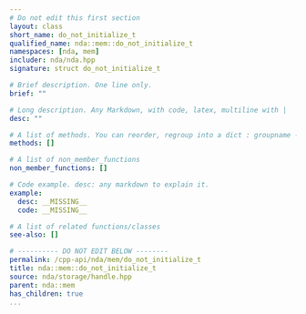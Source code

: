 ```yaml
---
# Do not edit this first section
layout: class
short_name: do_not_initialize_t
qualified_name: nda::mem::do_not_initialize_t
namespaces: [nda, mem]
includer: nda/nda.hpp
signature: struct do_not_initialize_t

# Brief description. One line only.
brief: ""

# Long description. Any Markdown, with code, latex, multiline with |
desc: ""

# A list of methods. You can reorder, regroup into a dict : groupname -> list
methods: []

# A list of non_member_functions
non_member_functions: []

# Code example. desc: any markdown to explain it.
example:
  desc: __MISSING__
  code: __MISSING__

# A list of related functions/classes
see-also: []

# ---------- DO NOT EDIT BELOW --------
permalink: /cpp-api/nda/mem/do_not_initialize_t
title: nda::mem::do_not_initialize_t
source: nda/storage/handle.hpp
parent: nda::mem
has_children: true
...
```


